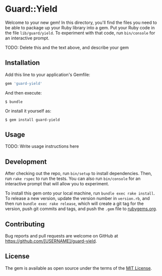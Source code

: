 # Guard::Yield

Welcome to your new gem! In this directory, you'll find the files you need to be able to package up your Ruby library into a gem. Put your Ruby code in the file `lib/guard/yield`. To experiment with that code, run `bin/console` for an interactive prompt.

TODO: Delete this and the text above, and describe your gem

## Installation

Add this line to your application's Gemfile:

```ruby
gem 'guard-yield'
```

And then execute:

    $ bundle

Or install it yourself as:

    $ gem install guard-yield

## Usage

TODO: Write usage instructions here

## Development

After checking out the repo, run `bin/setup` to install dependencies. Then, run `rake rspec` to run the tests. You can also run `bin/console` for an interactive prompt that will allow you to experiment.

To install this gem onto your local machine, run `bundle exec rake install`. To release a new version, update the version number in `version.rb`, and then run `bundle exec rake release`, which will create a git tag for the version, push git commits and tags, and push the `.gem` file to [rubygems.org](https://rubygems.org).

## Contributing

Bug reports and pull requests are welcome on GitHub at https://github.com/[USERNAME]/guard-yield.


## License

The gem is available as open source under the terms of the [MIT License](http://opensource.org/licenses/MIT).

